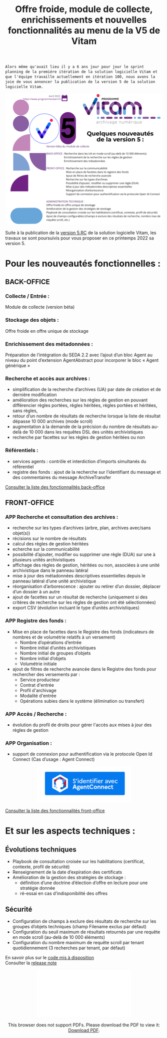 ﻿---
layout: post
title: Offre froide, module de collecte, enrichissements et nouvelles fonctionnalités au menu de la V5 de Vitam
---

    Alors même qu'avait lieu il y a 6 ans jour pour jour le sprint planning de la première itération de la solution logicielle Vitam et que l'équipe travaille actuellement en itération 100, nous avons la joie de vous annoncer la publication de la version 5 de la solution logicielle Vitam.

![Logos](/public/images/v5-publication_58361219.png)

Suite à la publication de la [version 5.RC](http://www.programmevitam.fr/2021/12/03/Version-5-rc/) de la solution logicielle Vitam, les travaux se sont poursuivis pour vous proposer en ce printemps 2022 sa version 5.

# Pour les nouveautés fonctionnelles :
## BACK-OFFICE  
### Collecte / Entrée : 
Module de collecte (version béta)
### Stockage des objets : 
Offre froide en offre unique de stockage
### Enrichissement des métadonnées : 
Préparation de l’intégration du SEDA 2.2 avec l’ajout d’un bloc Agent au niveau du point d’extension AgentAbstract pour incorporer le bloc « Agent générique »
### Recherche et accès aux archives : 
* simplification de la recherche d’archives (UA) par date de création et de dernière modification
* amélioration des recherches sur les règles de gestion en pouvant différencier règles portées, règles héritées, règles portées et héritées, sans règles,
* retour d’un nombre de résultats de recherche lorsque la liste de résultat dépasse 10 000 archives (mode scroll)
* augmentation à la demande de la précision du nombre de résultats au-delà de 10 000 dans les requêtes DSL des unités archivistiques
* recherche par facettes sur les règles de gestion héritées ou non
### Référentiels :
* services agents : contrôle et interdiction d’imports simultanés du référentiel
* registre des fonds : ajout de la recherche sur l’identifiant du message et des commentaires du message ArchiveTransfer

[Consulter la liste des fonctionnalités back-office](/public/images/202203_traitements_vitamV5_v0.1.jpg)

## FRONT-OFFICE
### APP Recherche et consultation des archives :
* recherche sur les types d’archives (arbre, plan, archives avec/sans objet(s))
* récisions sur le nombre de résultats
* calcul des règles de gestion héritées
* echerche sur la communicabilité
* possibilité d’ajouter, modifier ou supprimer une règle (DUA) sur une à plusieurs unités archivistiques
* affichage des règles de gestion, héritées ou non, associées à une unité archivistique dans le panneau latéral
* mise à jour des métadonnées descriptives essentielles depuis le panneau latéral d’une unité archivistique
* réorganisation d’arborescence : ajouter ou retirer d’un dossier, déplacer d’un dossier à un autre
* ajout de facettes sur un résultat de recherche (uniquement si des critères de recherche sur les règles de gestion ont été sélectionnées)
* export CSV (évolution incluant le type d’unités archivistiques)
### APP Registre des fonds :
* Mise en place de facettes dans le Registre des fonds (indicateurs de nombres et de volumétrie relatifs à un versement)
    * Nombre d’opérations d’entrée
    * Nombre initial d’unités archivistiques
    * Nombre initial de groupes d’objets
    * Nombre initial d’objets
    * Volumétrie initiale
* ajout de filtres de recherche avancée dans le Registre des fonds pour rechercher des versements par :
    * Service producteur
    * Contrat d'entrée
    * Profil d'archivage
    * Modalité d'entrée
    * Opérations subies dans le système (élimination ou transfert)
### APP Accès / Recherche :
* évolution du profil de droits pour gérer l'accès aux mises à jour des règles de gestion
### APP Organisation :
* support de connexion pour authentification via le protocole Open Id Connect (Cas d’usage : Agent Connect)

<p align="center">
<img src="/public/images/agentconnect.PNG" width="300px"/>
</p>

[Consulter la liste des fonctionnalités front-office](/public/images/V5_VitamUI_fonctionnalites_focus.jpg)

# Et sur les aspects techniques :
## Évolutions techniques
* Playbook de consultation croisée sur les habilitations (certificat, contexte, profil de sécurité)
* Renseignement de la date d’expiration des certificats
* Amélioration de la gestion des stratégies de stockage :
    * définition d’une doctrine d’élection d’offre en lecture pour une stratégie donnée
    * ré-essai en cas d’indisponibilité des offres
## Sécurité
* Configuration de champs à exclure des résultats de recherche sur les groupes d’objets techniques (champ Filename exclus par défaut)
* Configuration du seuil maximum de résultats retournés par une requête en mode scroll (au-delà de 10 000 éléments)
* Configuration du nombre maximum de requête scroll par tenant quotidiennement (3 recherches par tenant, par défaut) 

En savoir plus sur le [code mis à disposition](https://www.programmevitam.fr/pages/ressources/#touteversion)  
Consulter la [release note](/ressources/RefCourant/Release_notes_5.0_vdef.pdf)

<p style="text-align: center;">
<object data="/ressources/RefCourant/Release_notes_5.0_vdef.pdf" type="application/pdf" width="700px" height="600px">
    <embed src="/ressources/RefCourant/Release_notes_5.0_vdef.pdf" type="application/pdf">
        <p>This browser does not support PDFs. Please download the PDF to view it: <a href="/ressources/RefCourant/Release_notes_5.0_vdef.pdf">Download PDF</a>.</p>
    </embed>
</object>
</p>